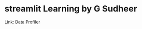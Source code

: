 # streamlit Learning by G Sudheer

Link: [Data Profiler](https://natnareephoungsombat-streamlit-dataprofile-app-wasof7.streamlit.app/)
